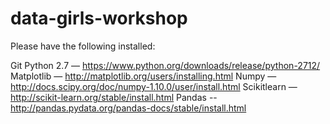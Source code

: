 # data-girls-workshop

Please have the following installed:

Git
Python 2.7 — https://www.python.org/downloads/release/python-2712/ 
Matplotlib — http://matplotlib.org/users/installing.html 
Numpy — http://docs.scipy.org/doc/numpy-1.10.0/user/install.html 
Scikitlearn — http://scikit-learn.org/stable/install.html 
Pandas -- http://pandas.pydata.org/pandas-docs/stable/install.html
